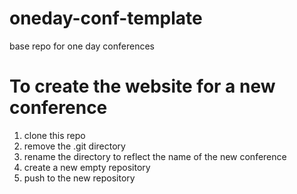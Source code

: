 oneday-conf-template
====================

base repo for one day conferences

To create the website for a new conference
==========================================
1. clone this repo
2. remove the .git directory
3. rename the directory to reflect the name of the new conference
4. create a new empty repository
5. push to the new repository
